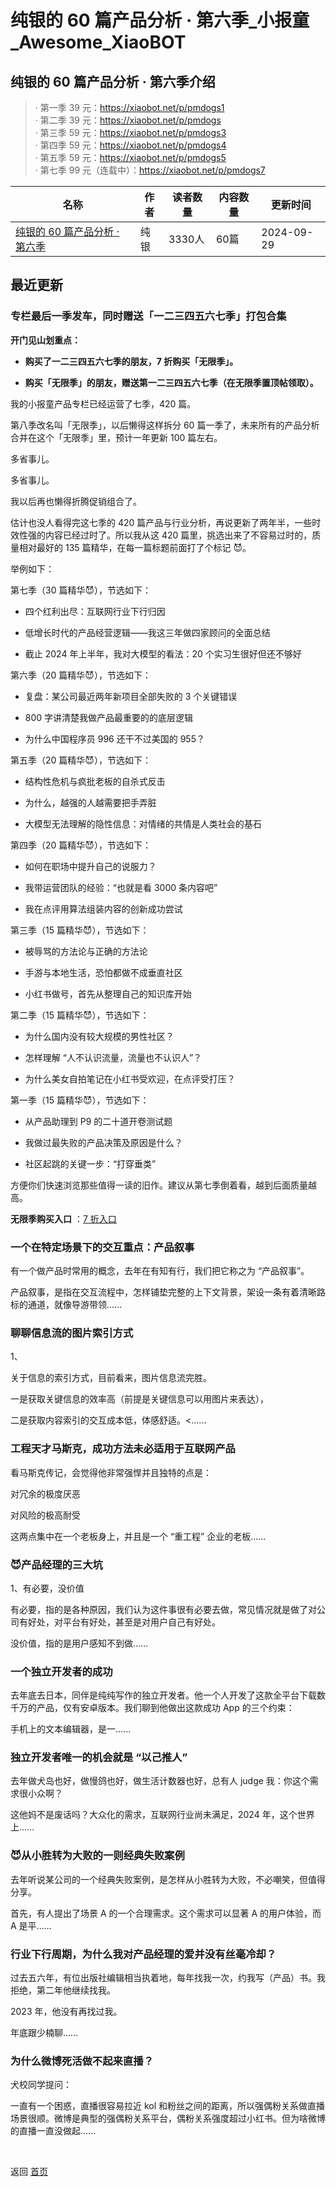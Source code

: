 # 纯银的 60 篇产品分析 · 第六季_小报童_Awesome_XiaoBOT

## 纯银的 60 篇产品分析 · 第六季介绍
> · 第一季 39 元：https://xiaobot.net/p/pmdogs1    
· 第二季 39 元：https://xiaobot.net/p/pmdogs    
· 第三季 59 元：https://xiaobot.net/p/pmdogs3    
· 第四季 59 元：https://xiaobot.net/p/pmdogs4    
· 第五季 59 元：https://xiaobot.net/p/pmdogs5    
· 第七季 99 元（连载中）：https://xiaobot.net/p/pmdogs7  
  


|名称|作者|读者数量|内容数量|更新时间|
|---|---|---|---|---|
|[纯银的 60 篇产品分析 · 第六季](https://xiaobot.net/p/pmdogs6?refer=0b133df9-27dc-423b-8101-639049001c13)|纯银|3330人|60篇|2024-09-29|

## 最近更新
### 专栏最后一季发车，同时赠送「一二三四五六七季」打包合集

**开门见山划重点：**

  * **购买了一二三四五六七季的朋友，7 折购买「无限季」。**

  * **购买「无限季」的朋友，赠送第一二三四五六七季（在无限季置顶帖领取）。**

我的小报童产品专栏已经运营了七季，420 篇。

第八季改名叫「无限季」，以后懒得这样拆分 60 篇一季了，未来所有的产品分析合并在这个「无限季」里，预计一年更新 100 篇左右。

多省事儿。

多省事儿。

我以后再也懒得折腾促销组合了。

估计也没人看得完这七季的 420 篇产品与行业分析，再说更新了两年半，一些时效性强的内容已经过时了。所以我从这 420
篇里，挑选出来了不容易过时的，质量相对最好的 135 篇精华，在每一篇标题前面打了个标记 😈。

举例如下：

第七季（30 篇精华😈），节选如下：

  * 四个红利出尽：互联网行业下行归因

  * 低增长时代的产品经营逻辑——我这三年做四家顾问的全面总结

  * 截止 2024 年上半年，我对大模型的看法：20 个实习生很好但还不够好

第六季（20 篇精华😈），节选如下：

  * 复盘：某公司最近两年新项目全部失败的 3 个关键错误

  * 800 字讲清楚我做产品最重要的的底层逻辑

  * 为什么中国程序员 996 还干不过美国的 955？

第五季（20 篇精华😈），节选如下：

  * 结构性危机与疯批老板的自杀式反击

  * 为什么，越强的人越需要把手弄脏

  * 大模型无法理解的隐性信息：对情绪的共情是人类社会的基石

第四季（20 篇精华😈），节选如下：

  * 如何在职场中提升自己的说服力？

  * 我带运营团队的经验：“也就是看 3000 条内容吧”

  * 我在点评用算法组装内容的创新成功尝试

第三季（15 篇精华😈），节选如下：

  * 被辱骂的方法论与正确的方法论

  * 手游与本地生活，恐怕都做不成垂直社区

  * 小红书做号，首先从整理自己的知识库开始

第二季（15 篇精华😈），节选如下：

  * 为什么国内没有较大规模的男性社区？

  * 怎样理解 “人不认识流量，流量也不认识人”？

  * 为什么美女自拍笔记在小红书受欢迎，在点评受打压？

第一季（15 篇精华😈），节选如下：

  * 从产品助理到 P9 的二十道开卷测试题

  * 我做过最失败的产品决策及原因是什么？

  * 社区起跳的关键一步：“打穿垂类”

方便你们快速浏览那些值得一读的旧作。建议从第七季倒着看，越到后面质量越高。

**无限季购买入口** ：[7
折入口](https://xiaobot.net/coupon/430989c4-4740-48d0-af36-3dde0e7b0be4)

### 一个在特定场景下的交互重点：产品叙事

有一个做产品时常用的概念，去年在有知有行，我们把它称之为 “产品叙事”。

产品叙事，是指在交互流程中，怎样铺垫完整的上下文背景，架设一条有着清晰路标的通道，就像导游带领......

### 聊聊信息流的图片索引方式

1、

关于信息的索引方式，目前看来，图片信息流完胜。

一是获取关键信息的效率高（前提是关键信息可以用图片来表达），

二是获取内容索引的交互成本低，体感舒适。<......

### 工程天才马斯克，成功方法未必适用于互联网产品

看马斯克传记，会觉得他非常强悍并且独特的点是：

对冗余的极度厌恶

对风险的极高耐受

这两点集中在一个老板身上，并且是一个 “重工程” 企业的老板......

### 😈产品经理的三大坑

1、有必要，没价值

有必要，指的是各种原因，我们认为这件事很有必要去做，常见情况就是做了对公司有好处，对平台有好处，甚至是对用户自己有好处。

没价值，指的是用户感知不到做......

### 一个独立开发者的成功

去年底去日本，同伴是纯纯写作的独立开发者。他一个人开发了这款全平台下载数千万的产品，仅有安卓版本。我们聊到他做出这款成功 App 的三个约束：

手机上的文本编辑器，是一......

### 独立开发者唯一的机会就是 “以己推人”

去年做犬岛也好，做慢鸽也好，做生活计数器也好，总有人 judge 我：你这个需求很小众啊？

这他妈不是废话吗？大众化的需求，互联网行业尚未满足，2024 年，这个世界上......

### 😈从小胜转为大败的一则经典失败案例

去年听说某公司的一个经典失败案例，是怎样从小胜转为大败，不必嘲笑，但值得分享。

首先，有人提出了场景 A 的一个合理需求。这个需求可以显著 A 的用户体验，而 A 是平......

### 行业下行周期，为什么我对产品经理的爱并没有丝毫冷却？

过去五六年，有位出版社编辑相当执着地，每年找我一次，约我写（产品）书。我拒绝，第二年他继续找我。

2023 年，他没有再找过我。

年底跟少楠聊......

### 为什么微博死活做不起来直播？

犬校同学提问：

一直有一个困惑，直播很容易拉近 kol
和粉丝之间的距离，所以强偶粉关系做直播场景很顺。微博是典型的强偶粉关系平台，偶粉关系强度超过小红书。但为啥微博的直播一直没做起......


<a href="https://github.com/Reno9527/awesome-xiaobot" style="color: white; text-decoration: none;">awesome-xiaobot</a>

返回 [首页](../README.md)

